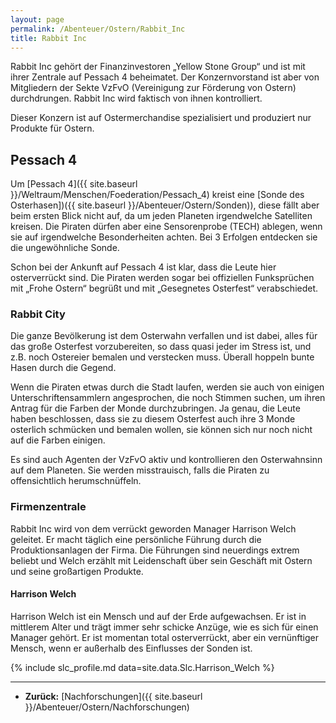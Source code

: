 ```yaml
---
layout: page
permalink: /Abenteuer/Ostern/Rabbit_Inc
title: Rabbit Inc
---
```




Rabbit Inc gehört der Finanzinvestoren „Yellow Stone Group“ und ist mit ihrer Zentrale auf Pessach 4 beheimatet. Der Konzernvorstand ist aber von Mitgliedern der Sekte VzFvO (Vereinigung zur Förderung von Ostern) durchdrungen. Rabbit Inc wird faktisch von ihnen kontrolliert.

Dieser Konzern ist auf Ostermerchandise spezialisiert und produziert nur Produkte für Ostern.

## Pessach 4

Um [Pessach 4]({{ site.baseurl }}/Weltraum/Menschen/Foederation/Pessach_4) kreist eine [Sonde des Osterhasen])({{ site.baseurl }}/Abenteuer/Ostern/Sonden)), diese fällt aber beim ersten Blick nicht auf, da um jeden Planeten irgendwelche Satelliten kreisen. Die Piraten dürfen aber eine Sensorenprobe (TECH) ablegen, wenn sie auf irgendwelche Besonderheiten achten. Bei 3 Erfolgen entdecken sie die ungewöhnliche Sonde.

Schon bei der Ankunft auf Pessach 4 ist klar, dass die Leute hier osterverrückt sind. Die Piraten werden sogar bei offiziellen Funksprüchen mit „Frohe Ostern“ begrüßt und mit „Gesegnetes Osterfest“ verabschiedet.

### Rabbit City

Die ganze Bevölkerung ist dem Osterwahn verfallen und ist dabei, alles für das große Osterfest vorzubereiten, so dass quasi jeder im Stress ist, und z.B. noch Ostereier bemalen und verstecken muss. Überall hoppeln bunte Hasen durch die Gegend.

Wenn die Piraten etwas durch die Stadt laufen, werden sie auch von einigen Unterschriftensammlern angesprochen, die noch Stimmen suchen, um ihren Antrag für die Farben der Monde durchzubringen. Ja genau, die Leute haben beschlossen, dass sie zu diesem Osterfest auch ihre 3 Monde osterlich schmücken und bemalen wollen, sie können sich nur noch nicht auf die Farben einigen.

Es sind auch Agenten der VzFvO aktiv und kontrollieren den Osterwahnsinn auf dem Planeten. Sie werden misstrauisch, falls die Piraten zu offensichtlich herumschnüffeln.

### Firmenzentrale

Rabbit Inc wird von dem verrückt geworden Manager Harrison Welch geleitet. Er macht täglich eine persönliche Führung durch die Produktionsanlagen der Firma. Die Führungen sind neuerdings extrem beliebt und Welch erzählt mit Leidenschaft über sein Geschäft mit Ostern und seine großartigen Produkte.

#### Harrison Welch

Harrison Welch ist ein Mensch und auf der Erde aufgewachsen. Er ist in mittlerem Alter und trägt immer sehr schicke Anzüge, wie es sich für einen Manager gehört. Er ist momentan total osterverrückt, aber ein vernünftiger Mensch, wenn er außerhalb des Einflusses der Sonden ist.

{% include slc_profile.md data=site.data.Slc.Harrison_Welch %}

***

- **Zurück:** [Nachforschungen]({{ site.baseurl }}/Abenteuer/Ostern/Nachforschungen)
